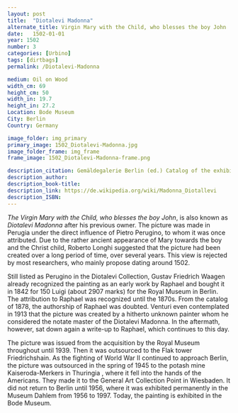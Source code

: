```yaml
---
layout: post
title:  "Diotalevi Madonna"
alternate_title: Virgin Mary with the Child, who blesses the boy John
date:   1502-01-01
year: 1502
number: 3
categories: [Urbino]
tags: [dirtbags]
permalink: /Diotalevi-Madonna

medium: Oil on Wood
width_cm: 69
height_cm: 50
width_in: 19.7
height_in: 27.2
Location: Bode Museum
City: Berlin
Country: Germany

image_folder: img_primary
primary_image: 1502_Diotalevi-Madonna.jpg
image_folder_frame: img_frame
frame_image: 1502_Diotalevi-Madonna-frame.png

description_citation: Gemäldegalerie Berlin (ed.) Catalog of the exhibited paintings of the 13th - 18th centuries. Gemäldegalerie Staatliche Museen Prussian Cultural Heritage, Berlin-Dahlem 1975.
description_author:
description_book-title:
description_link: https://de.wikipedia.org/wiki/Madonna_Diotallevi
description_ISBN:
---
```


*The Virgin Mary with the Child, who blesses the boy John*, is also known as *Diotalevi Madonna* after his previous owner. The picture was made in Perugia under the direct influence of Pietro Perugino, to whom it was once attributed. Due to the rather ancient appearance of Mary towards the boy and the Christ child, Roberto Longhi suggested that the picture had been created over a long period of time, over several years. This view is rejected by most researchers, who mainly propose dating around 1502.

Still listed as Perugino in the Diotalevi Collection, Gustav Friedrich Waagen already recognized the painting as an early work by Raphael and bought it in 1842 for 150 Luigi (about 2907 marks) for the Royal Museum in Berlin. The attribution to Raphael was recognized until the 1870s. From the catalog of 1878, the authorship of Raphael was doubted. Venturi even contemplated in 1913 that the picture was created by a hitherto unknown painter whom he considered the notate master of the Diotalevi Madonna. In the aftermath, however, sat down again a write-up to Raphael, which continues to this day.

The picture was issued from the acquisition by the Royal Museum throughout until 1939. Then it was outsourced to the Flak tower Friedrichshain. As the fighting of World War II continued to approach Berlin, the picture was outsourced in the spring of 1945 to the potash mine Kaiseroda-Merkers in Thuringia , where it fell into the hands of the Americans. They made it to the General Art Collection Point in Wiesbaden. It did not return to Berlin until 1956, where it was exhibited permanently in the Museum Dahlem from 1956 to 1997. Today, the painting is exhibited in the Bode Museum.
